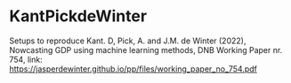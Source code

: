 # KantPickdeWinter
Setups to reproduce Kant. D, Pick, A. and J.M. de Winter (2022), Nowcasting GDP using machine learning methods, DNB Working Paper nr. 754, link: https://jasperdewinter.github.io/pp/files/working_paper_no_754.pdf
